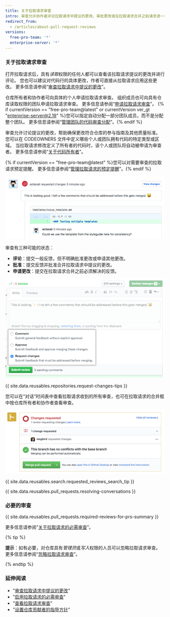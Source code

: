 ```yaml
---
title: 关于拉取请求审查
intro: 审查允许协作者评论拉取请求中提议的更改、审批更改或在拉取请求合并之前请求进一步更改。 仓库管理员可要求所有拉取请求在合并之前获得批准。
redirect_from:
  - /articles/about-pull-request-reviews
versions:
  free-pro-team: '*'
  enterprise-server: '*'
---
```


### 关于拉取请求审查

打开拉取请求后，具有*读取*权限的任何人都可以查看该拉取请求提议的更改并进行评论。 您也可以建议对代码行的具体更改，作者可直接从拉取请求应用这些更改。 更多信息请参阅“[审查拉取请求中提议的更改](/articles/reviewing-proposed-changes-in-a-pull-request)”。

仓库所有者和协作者可向具体的个人申请拉取请求审查。 组织成员也可向具有仓库读取权限的团队申请拉取请求审查。 更多信息请参阅“[申请拉取请求审查](/articles/requesting-a-pull-request-review)”。 {% if currentVersion == "free-pro-team@latest" or currentVersion ver_gt "enterprise-server@2.19" %}您可以指定自动分配一部分团队成员，而不是分配整个团队。 更多信息请参阅“[管理团队的代码审查分配](/github/setting-up-and-managing-organizations-and-teams/managing-code-review-assignment-for-your-team)”。{% endif %}

审查允许讨论提议的更改，帮助确保更改符合仓库的参与指南及其他质量标准。 您可以在 CODEOWNERS 文件中定义哪些个人或团队拥有代码的特定类型或区域。 当拉取请求修改定义了所有者的代码时，该个人或团队将自动被申请为审查者。 更多信息请参阅“[关于代码所有者](/articles/about-code-owners/)”。

{% if currentVersion == "free-pro-team@latest" %}您可以对需要审查的拉取请求预定提醒。 更多信息请参阅“[管理拉取请求的预定提醒](/github/setting-up-and-managing-organizations-and-teams/managing-scheduled-reminders-for-pull-requests)”。{% endif %}

![包含行注释的拉取请求更改的标头](/assets/images/help/pull_requests/review-header-with-line-comment.png)

审查有三种可能的状态：
- **评论**：提交一般反馈，但不明确批准更改或申请其他更改。
- **批准**：提交反馈并批准合并拉取请求中提议的更改。
- **申请更改**：提交在拉取请求合并之前必须解决的反馈。

![审查状态图像](/assets/images/help/pull_requests/pull-request-review-statuses.png)

{{ site.data.reusables.repositories.request-changes-tips }}

您可以在“对话”时间表中查看拉取请求收到的所有审查，也可在拉取请求的合并框中按仓库所有者和协作者查看审查。

![合并框中的审查图像](/assets/images/help/pull_requests/merge_box/pr-reviews-in-merge-box.png)

{{ site.data.reusables.search.requested_reviews_search_tip }}

{{ site.data.reusables.pull_requests.resolving-conversations }}

### 必要的审查

{{ site.data.reusables.pull_requests.required-reviews-for-prs-summary }}

更多信息请参阅“[关于拉取请求的必需审查](/articles/about-required-reviews-for-pull-requests)”。

{% tip %}

**提示**：如有必要，对仓库具有*管理员*或*写入*权限的人员可以忽略拉取请求审查。 更多信息请参阅“[忽略拉取请求审查](/articles/dismissing-a-pull-request-review)”。

{% endtip %}

### 延伸阅读

- "[审查拉取请求中提议的更改](/articles/reviewing-proposed-changes-in-a-pull-request)"
- "[启用拉取请求的必需审查](/articles/enabling-required-reviews-for-pull-requests)"
- "[查看拉取请求审查](/articles/viewing-a-pull-request-review)"
- "[设置仓库贡献者的指导方针](/articles/setting-guidelines-for-repository-contributors)"
